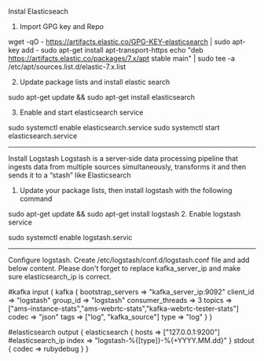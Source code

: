 Instal Elasticseach
1. Import GPG key and Repo

wget -qO - https://artifacts.elastic.co/GPG-KEY-elasticsearch | sudo apt-key add -
sudo apt-get install apt-transport-https
echo "deb https://artifacts.elastic.co/packages/7.x/apt stable main" | sudo tee -a /etc/apt/sources.list.d/elastic-7.x.list

2. Update package lists and install elastic search

sudo apt-get update && sudo apt-get install elasticsearch

3. Enable and start elasticsearch service

sudo systemctl enable elasticsearch.service
sudo systemctl start elasticsearch.service

----------------------------------------------------------------------------------------------------------------

Install Logstash
Logstash is a server‑side data processing pipeline that ingests data from multiple sources simultaneously, transforms it and then sends it to a “stash” like Elasticsearch

1. Update your package lists, then install logstash with the following command

sudo apt-get update && sudo apt-get install logstash
2. Enable logstash service

sudo systemctl enable logstash.servic

----------------------------------------------------------------------------------------------------------------

Configure logstash. Create /etc/logstash/conf.d/logstash.conf file and add below content. Please don't forget to replace kafka_server_ip and make sure elasticsearch_ip is correct.

#kafka
input {
  kafka {
    bootstrap_servers => "kafka_server_ip:9092"
    client_id => "logstash"
    group_id => "logstash"
    consumer_threads => 3
    topics => ["ams-instance-stats","ams-webrtc-stats","kafka-webrtc-tester-stats"]
    codec => "json"
    tags => ["log", "kafka_source"]
    type => "log"
  }
}

#elasticsearch
output {
  elasticsearch {
     hosts => ["127.0.0.1:9200"] #elasticsearch_ip
     index => "logstash-%{[type]}-%{+YYYY.MM.dd}"
  }
  stdout { codec => rubydebug }
}